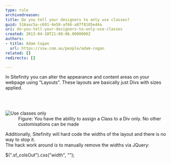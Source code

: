 ```yaml
---
type: rule
archivedreason: 
title: Do you tell your designers to only use classes?
guid: 516aac5a-c691-4e58-af66-a87f8105e44a
uri: do-you-tell-your-designers-to-only-use-classes
created: 2013-04-10T21:08:06.0000000Z
authors:
- title: Adam Cogan
  url: https://ssw.com.au/people/adam-cogan
related: []
redirects: []

---
```



<p>In Sitefinity you can alter the appearance and content areas on your webpage using &quot;Layouts&quot;. These layouts are basically just Divs with sizes applied.</p>
<br><excerpt class='endintro'></excerpt><br>
<dl class="image"><dt> 
      <img alt="Use classes only" src="/PublishingImages/sitefinity-class-only.jpg" /> 
   </dt><dd>Figure&#58; You have the ability to assign a Class to a Div only. No other customisations can be made</dd></dl><p>Additionally, Sitefinity will hard code the widths of the layout and there is no way to stop it.<br> The hack work around is to manually remove the widths via JQuery&#58;</p><div class="greyBox"><p>$(&quot;.sf_colsOut&quot;).css(&quot;width&quot;, &quot;&quot;);</p></div>


